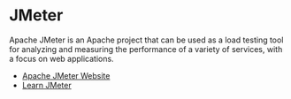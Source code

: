 # JMeter

Apache JMeter is an Apache project that can be used as a load testing tool for analyzing and measuring the performance of a variety of services, with a focus on web applications.

- [Apache JMeter Website](https://jmeter.apache.org/)
- [Learn JMeter](https://www.youtube.com/playlist?list=PLJ9A48W0kpRIjLkZ32Do9yDZXnnm7_uj_)
